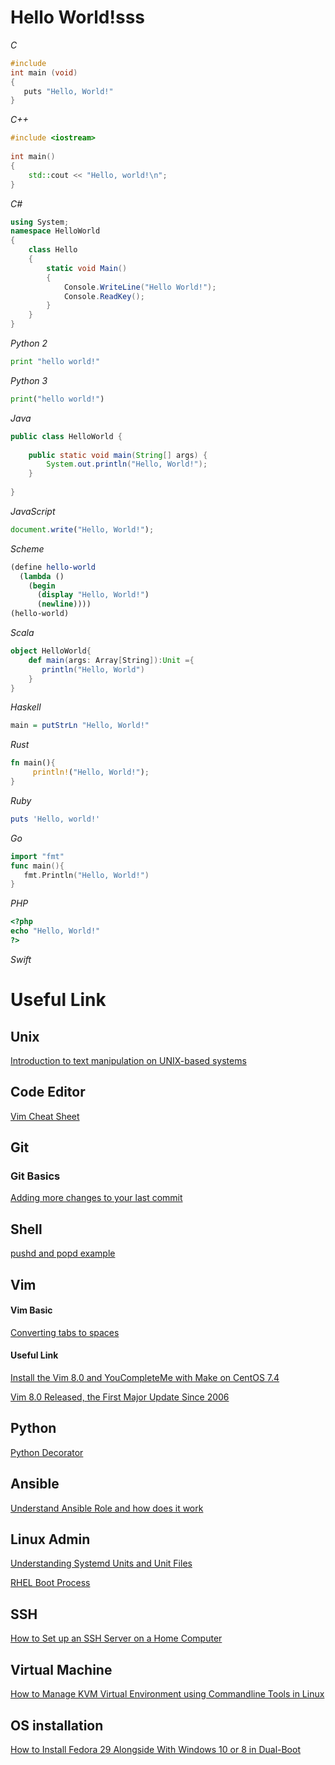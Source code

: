 # Hello World!sss

*C*
```c
#include
int main (void)
{
   puts "Hello, World!"
}
```
*C++*
```c++
#include <iostream>
 
int main()
{
    std::cout << "Hello, world!\n";
}
```
*C#*
```csharp
using System;
namespace HelloWorld
{
    class Hello 
    {
        static void Main() 
        {
            Console.WriteLine("Hello World!");
            Console.ReadKey(); 
        }
    }
}
```
*Python 2*
```python
print "hello world!"
```
*Python 3*
```python
print("hello world!")
```
*Java*
```java
public class HelloWorld {
 
    public static void main(String[] args) {
        System.out.println("Hello, World!");
    }
 
}
```
*JavaScript*
```javascript
document.write("Hello, World!");
```
*Scheme*
```scheme
(define hello-world
  (lambda ()
    (begin
      (display "Hello, World!")
      (newline))))
(hello-world)
```
*Scala*
```scala
object HelloWorld{
    def main(args: Array[String]):Unit ={
       println("Hello, World")
    }
}
```
*Haskell*
```haskell
main = putStrLn "Hello, World!"
```
*Rust*
```rust
fn main(){
     println!("Hello, World!");
}
```
*Ruby*
```ruby
puts 'Hello, world!'
```
*Go*
```go
import "fmt"
func main(){
   fmt.Println("Hello, World!")
}
```
*PHP*
```php
<?php
echo "Hello, World!"
?>
```
*Swift*

# Useful Link
## Unix
[Introduction to text manipulation on UNIX-based systems](https://www.ibm.com/developerworks/aix/library/au-unixtext/index.html)

## Code Editor
[Vim Cheat Sheet](https://devhints.io/vim)

## Git
### Git Basics
[Adding more changes to your last commit](https://medium.com/@igor_marques/git-basics-adding-more-changes-to-your-last-commit-1629344cb9a8)

## Shell
[pushd and popd example](./pushd_and_popd_example.md)
## Vim
#### Vim Basic
[Converting tabs to spaces](http://vim.wikia.com/wiki/Converting_tabs_to_spaces)
#### Useful Link
[Install the Vim 8.0 and YouCompleteMe with Make on CentOS 7.4](https://medium.com/@chusiang/install-the-vim-8-0-and-youcompleteme-with-make-on-centos-7-4-1573ad780953)

[Vim 8.0 Released, the First Major Update Since 2006](https://www.linuxbabe.com/vim/install-vim-8-0-debian-ubuntu-linux-mint-fedora-centos-arch-linux)

## Python
[Python Decorator](https://www.programiz.com/python-programming/decorator)

## Ansible
[Understand Ansible Role and how does it work](https://docs.ansible.com/ansible/latest/user_guide/playbooks_reuse_roles.html)

## Linux Admin
[Understanding Systemd Units and Unit Files](https://www.digitalocean.com/community/tutorials/understanding-systemd-units-and-unit-files)

[RHEL Boot Process](./RHEL_boot_process.md)

## SSH
[How to Set up an SSH Server on a Home Computer](https://dev.to/zduey/how-to-set-up-an-ssh-server-on-a-home-computer)

## Virtual Machine
[How to Manage KVM Virtual Environment using Commandline Tools in Linux](https://www.tecmint.com/kvm-management-tools-to-manage-virtual-machines/)

## OS installation
[How to Install Fedora 29 Alongside With Windows 10 or 8 in Dual-Boot](https://www.tecmint.com/install-fedora-27-with-windows-10-or-8-in-dual-boot/)
